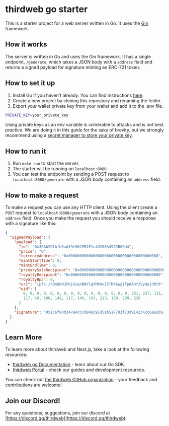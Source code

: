 # thirdweb go starter

This is a starter project for a web server written in Go. It uses the [Gin](https://gin-gonic.com/) framework.

## How it works

The server is written in Go and uses the Gin framework. It has a single endpoint, `/generate`, which takes a JSON body with a `address` field and returns a signed payload for signature minting an ERC-721 token.

## How to set it up

1. Install Go if you haven't already. You can find instructions [here](https://golang.org/doc/install).
2. Create a new project by cloning this repository and renaming the folder.
3. Export your wallet private key from your wallet and add it to the .env file.

```bash
PRIVATE_KEY=your_private_key
```

Using private keys as an env variable is vulnerable to attacks and is not best practice. We are doing it in this guide for the sake of brevity, but we strongly recommend using a [secret manager to store your private key](https://portal.thirdweb.com/typescript/sdk.thirdwebsdk.fromwallet).

## How to run it

1. Run `make run` to start the server.
2. The starter will be running on `localhost:8080`.
3. You can test the endpoint by sending a POST request to `localhost:8080/generate` with a JSON body containing an `address` field.

## How to make a request

To make a request you can use any HTTP client. Using the client create a `POST` request to `localhost:8080/generate` with a JSON body containing an `address` field. Once you make the request you should receive a response with a signature like this:

```json
{
  "signedPayload": {
    "payload": {
      "to": "0x39Ab29fAfb5ad19e96CFB1E1c492083492DB89d4",
      "price": "0",
      "currencyAddress": "0x0000000000000000000000000000000000000000",
      "mintStartTime": 0,
      "mintEndTime": 0,
      "primarySaleRecipient": "0x0000000000000000000000000000000000000000",
      "royaltyRecipient": "0x0000000000000000000000000000000000000000",
      "royaltyBps": 0,
      "uri": "ipfs://QmdHHJFHjGsqnBNY1qYMh4v15TM4Bwg1Fp8AHfzVyQojdM/0",
      "uid": [
        0, 0, 0, 0, 0, 0, 0, 0, 0, 0, 0, 0, 0, 0, 0, 0, 251, 227, 111, 80, 61,
        117, 69, 188, 148, 117, 146, 193, 213, 158, 239, 226
      ]
    },
    "signature": "0x136f84d347a4cccd84a391d5ab517791f73d9142342c6ea30a39369063246bcc217af35c6987701936a87499f97eaf0fcf9247277bb6ac30f8df3ef572ea79641b"
  }
}
```

## Learn More

To learn more about thirdweb and Next.js, take a look at the following resources:

- [thirdweb go Documentation](https://docs.thirdweb.com/go) - learn about our Go SDK.
- [thirdweb Portal](https://docs.thirdweb.com) - check our guides and development resources.

You can check out [the thirdweb GitHub organization](https://github.com/thirdweb-dev) - your feedback and contributions are welcome!

## Join our Discord!

For any questions, suggestions, join our discord at [https://discord.gg/thirdweb](https://discord.gg/thirdweb).
